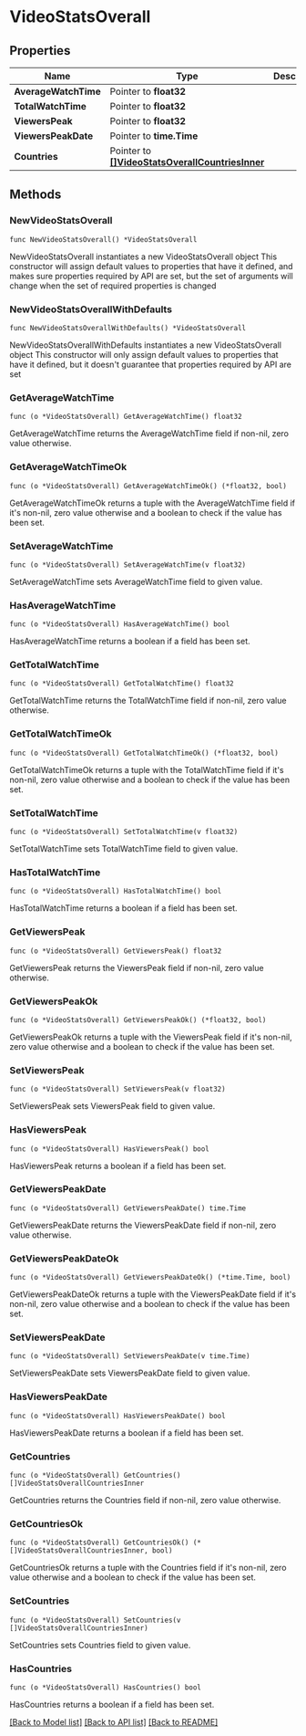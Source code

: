 # VideoStatsOverall

## Properties

Name | Type | Description | Notes
------------ | ------------- | ------------- | -------------
**AverageWatchTime** | Pointer to **float32** |  | [optional] 
**TotalWatchTime** | Pointer to **float32** |  | [optional] 
**ViewersPeak** | Pointer to **float32** |  | [optional] 
**ViewersPeakDate** | Pointer to **time.Time** |  | [optional] 
**Countries** | Pointer to [**[]VideoStatsOverallCountriesInner**](VideoStatsOverallCountriesInner.md) |  | [optional] 

## Methods

### NewVideoStatsOverall

`func NewVideoStatsOverall() *VideoStatsOverall`

NewVideoStatsOverall instantiates a new VideoStatsOverall object
This constructor will assign default values to properties that have it defined,
and makes sure properties required by API are set, but the set of arguments
will change when the set of required properties is changed

### NewVideoStatsOverallWithDefaults

`func NewVideoStatsOverallWithDefaults() *VideoStatsOverall`

NewVideoStatsOverallWithDefaults instantiates a new VideoStatsOverall object
This constructor will only assign default values to properties that have it defined,
but it doesn't guarantee that properties required by API are set

### GetAverageWatchTime

`func (o *VideoStatsOverall) GetAverageWatchTime() float32`

GetAverageWatchTime returns the AverageWatchTime field if non-nil, zero value otherwise.

### GetAverageWatchTimeOk

`func (o *VideoStatsOverall) GetAverageWatchTimeOk() (*float32, bool)`

GetAverageWatchTimeOk returns a tuple with the AverageWatchTime field if it's non-nil, zero value otherwise
and a boolean to check if the value has been set.

### SetAverageWatchTime

`func (o *VideoStatsOverall) SetAverageWatchTime(v float32)`

SetAverageWatchTime sets AverageWatchTime field to given value.

### HasAverageWatchTime

`func (o *VideoStatsOverall) HasAverageWatchTime() bool`

HasAverageWatchTime returns a boolean if a field has been set.

### GetTotalWatchTime

`func (o *VideoStatsOverall) GetTotalWatchTime() float32`

GetTotalWatchTime returns the TotalWatchTime field if non-nil, zero value otherwise.

### GetTotalWatchTimeOk

`func (o *VideoStatsOverall) GetTotalWatchTimeOk() (*float32, bool)`

GetTotalWatchTimeOk returns a tuple with the TotalWatchTime field if it's non-nil, zero value otherwise
and a boolean to check if the value has been set.

### SetTotalWatchTime

`func (o *VideoStatsOverall) SetTotalWatchTime(v float32)`

SetTotalWatchTime sets TotalWatchTime field to given value.

### HasTotalWatchTime

`func (o *VideoStatsOverall) HasTotalWatchTime() bool`

HasTotalWatchTime returns a boolean if a field has been set.

### GetViewersPeak

`func (o *VideoStatsOverall) GetViewersPeak() float32`

GetViewersPeak returns the ViewersPeak field if non-nil, zero value otherwise.

### GetViewersPeakOk

`func (o *VideoStatsOverall) GetViewersPeakOk() (*float32, bool)`

GetViewersPeakOk returns a tuple with the ViewersPeak field if it's non-nil, zero value otherwise
and a boolean to check if the value has been set.

### SetViewersPeak

`func (o *VideoStatsOverall) SetViewersPeak(v float32)`

SetViewersPeak sets ViewersPeak field to given value.

### HasViewersPeak

`func (o *VideoStatsOverall) HasViewersPeak() bool`

HasViewersPeak returns a boolean if a field has been set.

### GetViewersPeakDate

`func (o *VideoStatsOverall) GetViewersPeakDate() time.Time`

GetViewersPeakDate returns the ViewersPeakDate field if non-nil, zero value otherwise.

### GetViewersPeakDateOk

`func (o *VideoStatsOverall) GetViewersPeakDateOk() (*time.Time, bool)`

GetViewersPeakDateOk returns a tuple with the ViewersPeakDate field if it's non-nil, zero value otherwise
and a boolean to check if the value has been set.

### SetViewersPeakDate

`func (o *VideoStatsOverall) SetViewersPeakDate(v time.Time)`

SetViewersPeakDate sets ViewersPeakDate field to given value.

### HasViewersPeakDate

`func (o *VideoStatsOverall) HasViewersPeakDate() bool`

HasViewersPeakDate returns a boolean if a field has been set.

### GetCountries

`func (o *VideoStatsOverall) GetCountries() []VideoStatsOverallCountriesInner`

GetCountries returns the Countries field if non-nil, zero value otherwise.

### GetCountriesOk

`func (o *VideoStatsOverall) GetCountriesOk() (*[]VideoStatsOverallCountriesInner, bool)`

GetCountriesOk returns a tuple with the Countries field if it's non-nil, zero value otherwise
and a boolean to check if the value has been set.

### SetCountries

`func (o *VideoStatsOverall) SetCountries(v []VideoStatsOverallCountriesInner)`

SetCountries sets Countries field to given value.

### HasCountries

`func (o *VideoStatsOverall) HasCountries() bool`

HasCountries returns a boolean if a field has been set.


[[Back to Model list]](../README.md#documentation-for-models) [[Back to API list]](../README.md#documentation-for-api-endpoints) [[Back to README]](../README.md)


